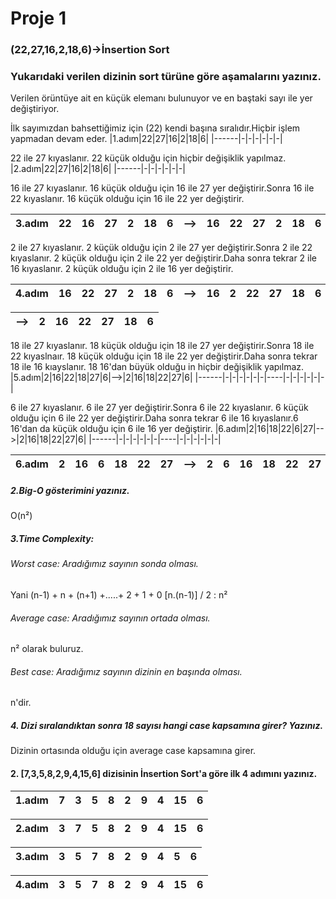 # Proje 1
### (22,27,16,2,18,6)->İnsertion Sort
### Yukarıdaki verilen dizinin sort türüne göre aşamalarını yazınız.
Verilen örüntüye ait en küçük elemanı bulunuyor ve en baştaki sayı ile yer değiştiriyor.

İlk sayımızdan bahsettiğimiz için (22) kendi başına sıralıdır.Hiçbir işlem yapmadan devam eder.
|1.adım|22|27|16|2|18|6|
|------|-|-|-|-|-|-|

22 ile 27 kıyaslanır. 22 küçük olduğu için hiçbir değişiklik yapılmaz.
|2.adım|22|27|16|2|18|6|
|------|-|-|-|-|-|-|

16 ile 27 kıyaslanır. 16 küçük olduğu için 16 ile 27 yer değiştirir.Sonra 16 ile 22 kıyaslanır. 16 küçük olduğu için 16 ile 22 yer değiştirir.

|3.adım|22|16|27|2|18|6|-->|16|22|27|2|18|6|
|------|-|-|-|-|-|-|----|-|-|-|-|-|-|

2 ile 27 kıyaslanır. 2 küçük olduğu için 2 ile 27 yer değiştirir.Sonra 2 ile 22 kıyaslanır. 2 küçük olduğu için 2 ile 22 yer değiştirir.Daha sonra tekrar 2 ile 16 kıyaslanır. 2 küçük olduğu için 2 ile 16 yer değiştirir.

|4.adım|16|22|27|2|18|6|-->|16|2|22|27|18|6|
|------|-|-|-|-|-|-|----|-|-|-|-|-|-|

|-->|2|16|22|27|18|6|
|----|-|-|-|-|-|-|

18 ile 27 kıyaslanır. 18 küçük olduğu için 18 ile 27 yer değiştirir.Sonra 18 ile 22 kıyaslnaır. 18 küçük olduğu için 18 ile 22 yer değiştirir.Daha sonra tekrar 18 ile 16 kıayslanır. 18 16'dan büyük olduğu in hiçbir değişiklik yapılmaz.
|5.adım|2|16|22|18|27|6|-->|2|16|18|22|27|6|
|------|-|-|-|-|-|-|----|-|-|-|-|-|-|


6 ile 27 kıyaslanır. 6 ile 27 yer değiştirir.Sonra 6 ile 22 kıyaslanır. 6 küçük olduğu için 6 ile 22 yer değiştirir.Daha sonra tekrar 6 ile 16 kıyaslanır.6 16'dan da küçük olduğu için 6 ile 16 yer değiştirir.
|6.adım|2|16|18|22|6|27|-->|2|16|18|22|27|6|
|------|-|-|-|-|-|-|----|-|-|-|-|-|-|

|6.adım|2|16|6|18|22|27|-->|2|6|16|18|22|27|
|------|-|-|-|-|-|-|----|-|-|-|-|-|-|


##### 2.Big-O gösterimini yazınız.
O(n²)

##### 3.Time Complexity:
######  Worst case: Aradığımız sayının sonda olması.
Yani (n-1) + n + (n+1) +.....+ 2 + 1 + 0
[n.(n-1)] / 2 : n²

###### Average case: Aradığımız sayının ortada olması.
n² olarak buluruz.

###### Best case: Aradığımız sayının dizinin en başında olması.
n'dir.

##### 4. Dizi sıralandıktan sonra 18 sayısı hangi case kapsamına girer? Yazınız.
Dizinin ortasında olduğu için average case kapsamına girer.

#### 2. [7,3,5,8,2,9,4,15,6] dizisinin İnsertion Sort'a göre ilk 4 adımını yazınız.
|1.adım|7|3|5|8|2|9|4|15|6|
|------|-|-|-|-|-|-|-|-|-|

|2.adım|3|7|5|8|2|9|4|15|6|
|------|-|-|-|-|-|-|-|-|-|

|3.adım|3|5|7|8|2|9|4|5|6|
|------|-|-|-|-|-|-|-|-|-|

|4.adım|3|5|7|8|2|9|4|15|6|
|------|-|-|-|-|-|-|-|-|-|




